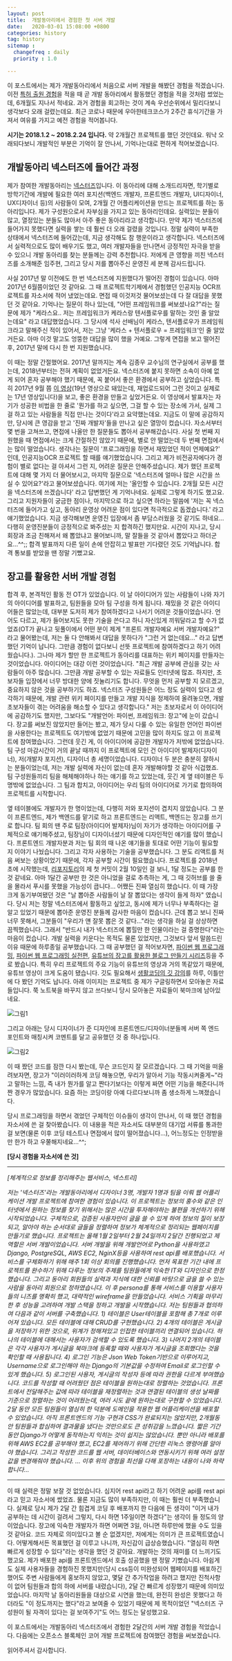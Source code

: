 ```yaml
---
layout: post
title:  개발동아리에서 경험한 첫 서버 개발
date:   2020-03-01 15:08:00 +0800
categories: history
tag: history
sitemap :
  changefreq : daily
  priority : 1.0

---
```


이 포스트에서는 제가 개발동아리에서 처음으로 서버 개발을 해봤던 경험을 적겠습니다. 이전 [특허 출원 경험](https://p-vibe.github.io/2019/08/17/history03/)을 적을 때 곧 개발 동아리에서 활동했던 경험을 적을 것처럼 썼었는데, 6개월도 지나서 적네요. 과거 경험을 회고하는 것이 계속 우선순위에서 밀리다보니 생각보다 오래 걸렸는데요. 최근 코로나 때문에 우아한테크코스가 2주간 휴식기간을 가져서 여유를 가지고 예전 경험을 적어봅니다.

**시기는 2018.1.2 ~ 2018.2.24 입니다.** 약 2개월간 프로젝트를 했던 것인데요. 워낙 오래되다보니 개발적인 부분은 기억이 잘 안나서, 기억나는대로 편하게 적어보겠습니다.

## 개발동아리 넥스터즈에 들어간 과정

제가 참여한 개발동아리는 [넥스터즈](http://teamnexters.com/)입니다. 이 동아리에 대해 소개드리자면, 학기별로 방학기간에 개발에 필요한 여러 포지션(백엔드 개발자, 프론트엔드 개발자, UI디자이너, UX디자이너 등)의 사람들이 모여, 2개월 간 어플리케이션을 만드는 프로젝트를 하는 동아리입니다. 제가 구성원으로서 자부심을 가지고 있는 동아리인데요. 실력있는 분들이 많고, 열정있는 분들도 많아서 아주 좋은 동아리라고 생각합니다. 만약 제가 넥스터즈에 들어가지 못했다면 실력을 쌓는 데 훨씬 더 오래 걸렸을 것입니다. 정말 실력이 부족한 상태에서 넥스터즈에 들어갔는데, 지금 생각해도 참 행운이라고 생각합니다. 넥스터즈에서 실력적으로도 많이 배우기도 했고, 여러 개발자들을 만나면서 긍정적인 자극을 받을 수 있으니 개발 동아리를 찾는 분들께는 강력 추천합니다. 저에게 큰 영향을 끼친 넥스터즈를 소개해준 임주현, 그리고 당시 저를 뽑아주신 운영진 세 분께 감사드립니다.

사실 2017년 말 이전에도 한 번 넥스터즈에 지원했다가 떨어진 경험이 있습니다. 아마 2017년 6월쯤이었던 것 같아요. 그 때 프로젝트학기제에서 경험했던 인공지능 OCR프로젝트를 자소서에 적어 냈었는데요. 면접 때 이것저것 물어보셨는데 다 잘 대답을 못했던 것 같아요. 기억나는 질문이 하나 있는데, "어떤 프레임워크를 써보셨나요?"라는 질문에 제가 "케라스요.. 저는 프레임워크가 케라스랑 텐서플로우를 말하는 것인 줄 알았는데요" 라고 대답했었습니다. 그 당시에 석사 선배님이 케라스, 텐서플로우가 프레임워크라고 말해주신 적이 있어서, 저는 그냥 '케라스 + 텐서플로우 = 프레임워크'인 줄 알았거든요. 아마 이것 말고도 엉뚱한 대답을 많이 했을 거예요. 그렇게 면접을 보고 떨어진 후, 2017년 말에 다시 한 번 지원했습니다.

이 때는 정말 간절했어요. 2017년 말까지는 계속 김종우 교수님의 연구실에서 공부를 했는데, 2018년부터는 전혀 계획이 없었거든요. 넥스터즈에 붙지 못하면 소속이 아예 없게 되어 혼자 공부해야 했기 때문에, 꼭 붙어서 좋은 환경에서 공부하고 싶었습니다. 특히 2017년 9월 쯤 [이 영상](https://www.youtube.com/watch?v=oCtda6yxZ5c&t=167s)(19년 영상으로 돼있는데, 재업로드되어 그런 것이고 실제로는 17년 영상입니다)을 보고, 좋은 환경을 만들고 싶었거든요. 이 영상에서 발표자는 자기가 성공한 비법을 한 줄로 '뭔가를 하고 싶으면, 그걸 할 수 있는 장소에 가서, 실제 그걸 하고 있는 사람들을 직접 만나는 것이다'라고 요약했는데요. 지금도 이 말에 공감하지만, 당시에 큰 영감을 받고 '진짜 개발자'들을 만나고 싶은 열망이 컸습니다. 자소서부터 몇 번을 고쳐쓰고, 면접에 나올만 한 질문들도 뽑아서 공부해갔습니다. 사실 첫 번째 지원했을 때 면접에서는 크게 간절하진 않았기 때문에, 별로 안 떨었는데 두 번째 면접에서는 많이 떨었습니다. 생각나는 질문이 '프로그래밍을 하면서 재밌었던 적이 언제예요?' 인데, 인공지능OCR 프로젝트 할 때를 얘기했었습니다. 그리고 제가 비전공자에다가 경험이 별로 없다는 걸 아셔서 그런 지, 어려운 질문은 안해주셨습니다. 제가 했던 프로젝트에 대해 몇 가지 더 물어보시고, 마지막 질문으로 '넥스터즈에 얼마나 많은 시간을 쓰실 수 있어요?'라고 물어보셨습니다. 여기에 저는 '올인할 수 있습니다. 2개월 모든 시간을 넥스터즈에 쓰겠습니다' 라고 답변했던 게 기억나네요. 실제로 그렇게 하기도 했고요. 그리고 지원자들이 궁금한 점이나, 마지막으로 하고 싶으면 하라는 말씀에 '저는 꼭 넥스터즈에 들어가고 싶고, 동아리 운영상 어려운 점이 있다면 적극적으로 돕겠습니다.' 라고 얘기했었습니다. 지금 생각해보면 운영진 입장에서 좀 부담스러웠을 것 같기도 하네요... 다행히 운영진분들이 긍정적으로 봐주셨는 지 합격하긴 했지만요. 시간이 지나고, 당시 회장과 조금 친해져서 왜 뽑았냐고 물어보니까, 말 잘들을 것 같아서 뽑았다고 하더군요...^^;; 합격 발표까지 다른 일이 손에 안잡히고 발표만 기다렸던 것도 기억납니다. 합격 통보를 받았을 땐 정말 기뻤고요.



## 장고를 활용한 서버 개발 경험

합격 후, 본격적인 활동 전 OT가 있었습니다. 이 날 아이디어가 있는 사람들이 나와 자기의 아이디어를 발표하고, 팀원들을 모아 팀 구성을 하게 됩니다. 재밌을 것 같은 아이디어들은 많았는데, 대부분 도저히 제가 참여하겠다고 나서기 어려운 것들이었습니다. 언어도 다르고, 제가 들어보지도 못한 기술을 쓴다고 하니 자신있게 끼워달라고 할 수가 없었죠(OT가 끝나고 뒷풀이에서 어떤 분이 제게 "프론트 개발자예요 서버 개발자예요?" 라고 물어봤는데, 저는 둘 다 안해봐서 대답을 못하다가 "그런 거 없는데요..." 라고 답변했던 기억이 납니다. 그만큼 경험이 없다보니 선뜻 프로젝트에 참여하겠다고 하기 어려웠습니다.). 그나마 제가 할만 한 프로젝트가 동아리를 대표하는 위키 페이지를 만들자는 것이었습니다. 아이디어는 대강 이런 것이었습니다. "최근 개발 공부에 관심을 갖는 사람들이 아주 많습니다. 그만큼 개발 공부할 수 있는 자료들도 인터넷에 많죠. 하지만, 초보자들 입장에서 너무 방대한 양에 짓눌리기도 합니다. 무엇을 먼저 공부할 지 모르겠고, 중요하지 않은 것을 공부하기도 하죠. 넥스터즈 구성원들은 어느 정도 실력이 있다고 생각하기 때문에, 개발 관련 위키 페이지를 만들고 개발 지식을 정제하여 올려놓으면, 개발 초보자들이 겪는 어려움을 해소할 수 있다고 생각합니다." 저는 초보자로서 이 아이디어에 공감하기도 했지만, 그보다도 "개발언어: 파이썬, 프레임워크: 장고"에 눈이 갔습니다. 장고를 써보진 않았지만 들어는 봤고, 제가 당시 다룰 수 있는 유일한 언어인 파이썬을 사용한다는 프로젝트도 여기밖에 없었기 때문에 고민을 많이 하지도 않고 이 프로젝트에 참여했습니다. 그런데 웃긴 게, 이 아이디어에 공감한 개발자가 저밖에 없었습니다. 팀 구성 마감시간이 거의 끝날 때까지 이 프로젝트에 모인 건 아이디어 발제자(디자이너), 저(개발자 포지션), 디자이너 총 세명이었습니다. 디자이너 두 분은 충분히 잘하시는 분들이었는데, 저는 개발 실력에 자신이 없는데 혼자 개발해야할 것 같아 식겁했죠. 팀 구성원들끼리 팀을 해체해야하나 하는 얘기를 하고 있었는데, 웃긴 게 옆 테이블은 두 명밖에 없었습니다. 그 팀과 합치고, 아이디어는 우리 팀의 아이디어로 가기로 합의하여 프로젝트를 시작합니다.

옆 테이블에도 개발자가 한 명이었는데, 다행히 저와 포지션이 겹치지 않았습니다. 그 분이 프론트엔드, 제가 백엔드를 맡기로 하고 프론트엔드는 리액트, 백엔드는 장고를 쓰기로 합니다. 팀 회의 땐 주로 팀장(아이디어 발제자)님이 자기가 생각하는 아이디어를 구체적으로 얘기해주셨고, 팀장님이 디자이너셨기 때문에 디자인적인 얘기를 많이 했습니다. 프론트엔드 개발자분과 저는 팀 회의 때 나온 얘기들을 토대로 어떤 기능이 필요할 지 이야기 나눴습니다. 그리고 각자 사용하는 기술을 공부했습니다. 그 분도 리액트를 처음 써보는 상황이었기 때문에, 각자 공부할 시간이 필요했습니다. 프로젝트를 2018년 초에 시작했는데, [리포지토리](https://github.com/p-vibe/nextree_server)의 제 첫 커밋이 2월 10일인 걸 보니, 1달 정도는 공부를 한 것 같네요. 아마 1달간 공부만 한 것은 아니었을 걸로 추측하는 게, 그 때 깃허브를 쓸 줄을 몰라서 푸시를 못했을 가능성이 큽니다... 어쨌든 진짜 열심히 했습니다. 이 때 가장 크게 동기부여됐던 것은 "날 뽑아준 사람들이 날 잘 뽑았다는 생각이 들게 하자" 였습니다. 당시 저는 정말 넥스터즈에서 활동하고 싶었고, 동시에 제가 너무나 부족하다는 걸 알고 있었기 때문에 뽑아준 운영진 분들께 감사한 마음이 컸습니다. 근데 뽑고 보니 진짜 너무 못해서, 그분들이 "우리가 얜 잘못 뽑은 것 같다..."라는 생각을 하실 걸 상상하면 끔찍했습니다. 그래서 "반드시 내가 넥스터즈에 뽑힐만 한 인물이라는 걸 증명한다"라는 마음이 컸습니다. 개발 실력을 키운다는 목적도 물론 있었지만, 그것보다 앞서 말씀드린 이유 때문에 하루종일 공부했습니다. 그 때 공부했던 걸 적어보자면, [파이썬 웹 프로그래밍](https://book.naver.com/bookdb/book_detail.nhn?bid=13878877), [파이썬 웹 프로그래밍 실전편](https://book.naver.com/bookdb/book_detail.nhn?bid=15654623), [유튜브의 장고를 활용한 블로그 만들기 시리즈](https://www.youtube.com/playlist?list=PLEsfXFp6DpzTOcOVdZF-th7BS_GYGguAS)등을 주로 봤습니다. 특히 우리 프로젝트의 주요 기능이 유튜브의 영상과 거의 똑같았기 때문에, 유튜브 영상이 크게 도움이 됐습니다. 깃도 필요해서 [생활코딩의 깃 강의](https://www.opentutorials.org/course/2708)를 하루, 이틀만에 다 봤던 기억도 납니다. 아래 이미지는 프로젝트 중 제가 구글링하면서 모아놓은 자료들입니다. 쭉 노트북을 바꾸지 않고 쓰다보니 당시 모아놓은 자료들이 북마크에 남아있네요.

![그림1](https://dl.dropbox.com/s/gxatnb3kk1fniu4/djangoArchive.png)

그리고 아래는 당시 디자이너가 준 디자인에 프론트엔드/디자이너분들께 서버 쪽 엔드포인트와 매칭시켜 코멘트를 달고 공유했던 것 중 하나입니다.

![그림2](https://dl.dropbox.com/s/ecvlw9eevc20gc2/nextree.png)

이 때 짰던 코드를 잠깐 다시 봤는데, 무슨 코드인지 잘 모르겠습니다. 그 때 기억을 떠올려보자면, 장고가 "이러이러하게 코딩 해놓으면, 우리가 알아서 기능 작동시켜줄게~"라고 말하는 느낌, 즉 내가 뭔가를 알고 짠다기보다는 이렇게 짜면 어떤 기능을 해준다니까 짠 경우가 많았습니다. 요즘 하는 코딩이랑 아예 다르다보니까 좀 생소하게 느껴졌습니다. 

당시 프로그래밍을 하면서 겪었던 구체적인 이슈들이 생각이 안나서, 이 때 했던 경험을 자소서에 쓴 걸 찾아봤습니다. 이 내용을 적은 자소서도 대부분의 대기업 서류를 통과한 걸 보면(물론 이후 코딩 테스트나 면접에서 많이 떨어졌습니다...), 어느정도는 인정받을만 한가 하고 우쭐해지네요...^^;

**[당시 경험을 자소서에 쓴 것]**

----------

 *[체계적으로 정보를 정리해주는 웹서비스, 넥스트리]*

 *저는 '넥스터즈'라는 개발동아리에서 디자이너 3명, 개발자 1명과 팀을 이뤄 웹 어플리케이션 개발 프로젝트에 참여한 경험이 있습니다. 이 프로젝트는 정보의 홍수와 같은 인터넷에서 원하는 정보를 찾기 위해서는 많은 시간을 투자해야하는 불편을 개선하기 위해 시작되었습니다. 구체적으로, 검증된 사용자만이 글을 쓸 수 있게 하여 정보의 질이 보장되고, 알아야 하는 순서대로 글들을 정렬하여 정보가 체계적으로 정리되는 웹페이지를 만들기로 했습니다. 프로젝트는 올해 1월 2일부터 2월 24일까지 2달간 진행되었고 제 역할은 서버 개발이었습니다. 서버 개발을 위해 개발언어로 Python을 사용하였고 Django, PostgreSQL, AWS EC2, NginX등을 사용하여 rest api를 배포했습니다.*
 *서비스를 구체화하기 위해 매주 1회 이상 회의를 진행했습니다. 먼저 목표한 기간 내에 프로젝트를 완수하기 위해 다루는 정보의 주제를 팀원들에게 익숙한 IT와 디자인으로 한정했습니다. 그리고 동아리 회원들의 실력과 지식에 대한 신뢰를 바탕으로 글을 쓸 수 있는 사람을 동아리 회원으로 정하였습니다. 이 후 persona를 통해 서비스를 이용할 사용자들의 니즈를 명확히 했고, 대략적인 wireframe을 만들었습니다. 서비스 기획을 마무리한 후 성능을 고려하여 개발 스택을 정하고 개발을 시작했습니다. 저는 팀원들과 협의하여 다음과 같이 서버를 구축했습니다.*
 *1) 테이블은 User테이블을 포함해 총 7개로 이루어져 있습니다. 모든 테이블에 대해 CRUD를 구현했습니다.*
 *2) 4개의 테이블은 게시글을 저장하기 위한 것으로, 위계가 정해져있고 인접한 테이블끼리 연결되어 있습니다. 하나의 테이블에 대해서는 사용자가 검색할 수 있도록 했습니다.*
 *3) 나머지 2개의 테이블은 각각 사용자가 게시글을 북마크에 등록할 때와 사용자가 게시글을 조회했다는 것을 확인할 때 사용됩니다.*
 *4) 로그인 기능은 Json Web Token기반으로 이루어지고, Username으로 로그인해야 하는 Django의 기본값을 수정하여 Email로 로그인할 수 있게 했습니다.*
 *5) 로그인된 사용자, 게시글의 작성자 등에 따라 권한을 다르게 부여했습니다.*
 *코드를 작성할 때 어려웠던 점은 테이블을 원하는대로 정렬하는 것었습니다. 프론트에서 전달해주는 값에 따라 테이블을 재정렬하는 것과 연결된 테이블의 생성 날짜를 기준으로 정렬하는 것이 어려웠는데, 여러 시도 끝에 원하는대로 구현할 수 있었습니다. 2달 동안 모든 팀원들이 열심히 한 덕분에 도메인을 적용한 웹 어플리케이션을 배포할 수 있었습니다. 아직 프론트엔드의 기능 구현과 CSS가 완료되지는 않았지만, 2개월동안 팀원들과 합심하여 결과물을 냈다는 것만으로도 큰 성취감을 느꼈습니다.*
 *짧은 기간동안 Django가 어떻게 동작하는지 익히는 것이 쉽지는 않았습니다. 뿐만 아니라 배포를 위해 AWS EC2를 공부해야 했고, EC2를 제어하기 위해 간단한 리눅스 명령어를 알아야 했습니다. 그리고 작성한 코드를 웹 서버, 데이터베이스와 연동시키기 위해 여러 설정값을 변경해줘야 했습니다.*
*... 이후 위의 경험을 최선을 다해 포장하는 내용이 나와 하략합니다...*

------------------

이 때 실력은 정말 보잘 것 없었습니다. 심지어 rest api라고 하기 어려운 api를 rest api라고 믿고 자소서에 썼었죠. 물론 지금도 많이 부족하지만, 이 때는 훨씬 더 부족했습니다. 실제로 당시 제가 2달 간 힘겹게 코딩 후 배포까지 한 다음에 든 생각이 "이거 내가 공부하는 데 시간이 걸려서 그렇지, 다시 하면 1주일이면 하겠다"는 생각이 들 정도의 양이었습니다. 장고에 익숙한 개발자가 하면 어쩌면 3일, 아니면 하루만에 했을 수도 있을 것 같아요. 코드 자체로 의미있다고 볼 순 없겠지만, 저에게는 의미가 큰 프로젝트였습니다. 어떻게해서든 목표했던 걸 이루고 나니까, 자신감이 급상승했습니다. "열심히 하면 빠르게 성장할 수 있다"라는 생각을 했던 것 같아요. 개발하는 것의 재미를 더 느끼기도 했고요. 제가 배포한 api를 프론트엔드에서 호출 성공했을 땐 정말 기뻤습니다. 아쉽게도 실제 사용자들을 경험하진 못했지만(당시 css등이 미완성되어 웹페이지를 배포하긴 했어도 주변 사람들에게 홍보하지 않았고, 몇달 간 추가작업을 하려고 했지만 진척사항이 없어 팀원들과 합의 하에 서버를 내렸습니다), 2달 간 빠르게 성장했기 때문에 의미있었습니다. 마지막 날 동아리원들을 대상으로 시연을 했는데, 완전히 완성은 못했다고 하더라도 "이 정도까지는 했다"라고 보여줄 수 있었기 때문에 제 목적이었던 "넥스터즈 구성원이 될 자격이 있다는 걸 보여주기"도 어느 정도는 달성했고요. 



이 포스트에서는 개발동아리 넥스터즈에서 경험한 2달간의 서버 개발 경험을 적었습니다. 다음에는 오픈소스 블록체인 코어 개발 프로젝트에 참여했던 경험을 써보겠습니다.



읽어주셔서 감사합니다. 